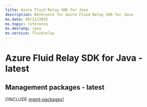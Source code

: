 ```yaml
---
title: Azure Fluid Relay SDK for Java
description: Reference for Azure Fluid Relay SDK for Java
ms.date: 09/23/2025
ms.topic: reference
ms.devlang: java
ms.service: fluidrelay
---
```

# Azure Fluid Relay SDK for Java - latest

## Management packages - latest
[!INCLUDE [mgmt-packages](fluid-relay-mgmt-index.md)]